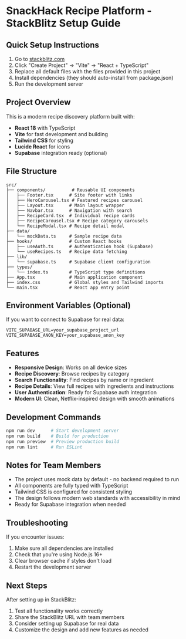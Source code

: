 # SnackHack Recipe Platform - StackBlitz Setup Guide

## Quick Setup Instructions

1. Go to [stackblitz.com](https://stackblitz.com)
2. Click "Create Project" → "Vite" → "React + TypeScript"
3. Replace all default files with the files provided in this project
4. Install dependencies (they should auto-install from package.json)
5. Run the development server

## Project Overview

This is a modern recipe discovery platform built with:
- **React 18** with TypeScript
- **Vite** for fast development and building
- **Tailwind CSS** for styling
- **Lucide React** for icons
- **Supabase** integration ready (optional)

## File Structure

```
src/
├── components/          # Reusable UI components
│   ├── Footer.tsx      # Site footer with links
│   ├── HeroCarousel.tsx # Featured recipes carousel
│   ├── Layout.tsx      # Main layout wrapper
│   ├── Navbar.tsx      # Navigation with search
│   ├── RecipeCard.tsx  # Individual recipe cards
│   ├── RecipeCarousel.tsx # Recipe category carousels
│   └── RecipeModal.tsx # Recipe detail modal
├── data/
│   └── mockData.ts     # Sample recipe data
├── hooks/              # Custom React hooks
│   ├── useAuth.ts      # Authentication hook (Supabase)
│   └── useRecipes.ts   # Recipe data fetching
├── lib/
│   └── supabase.ts     # Supabase client configuration
├── types/
│   └── index.ts        # TypeScript type definitions
├── App.tsx             # Main application component
├── index.css           # Global styles and Tailwind imports
└── main.tsx            # React app entry point
```

## Environment Variables (Optional)

If you want to connect to Supabase for real data:

```env
VITE_SUPABASE_URL=your_supabase_project_url
VITE_SUPABASE_ANON_KEY=your_supabase_anon_key
```

## Features

- **Responsive Design**: Works on all device sizes
- **Recipe Discovery**: Browse recipes by category
- **Search Functionality**: Find recipes by name or ingredient
- **Recipe Details**: View full recipes with ingredients and instructions
- **User Authentication**: Ready for Supabase auth integration
- **Modern UI**: Clean, Netflix-inspired design with smooth animations

## Development Commands

```bash
npm run dev      # Start development server
npm run build    # Build for production
npm run preview  # Preview production build
npm run lint     # Run ESLint
```

## Notes for Team Members

- The project uses mock data by default - no backend required to run
- All components are fully typed with TypeScript
- Tailwind CSS is configured for consistent styling
- The design follows modern web standards with accessibility in mind
- Ready for Supabase integration when needed

## Troubleshooting

If you encounter issues:
1. Make sure all dependencies are installed
2. Check that you're using Node.js 16+ 
3. Clear browser cache if styles don't load
4. Restart the development server

## Next Steps

After setting up in StackBlitz:
1. Test all functionality works correctly
2. Share the StackBlitz URL with team members
3. Consider setting up Supabase for real data
4. Customize the design and add new features as needed